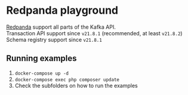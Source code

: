 # Redpanda playground
[Redpanda](https://vectorized.io/redpanda) support all parts of the Kafka API.  
Transaction API support since `v21.8.1` (recommended, at least `v21.8.2`)  
Schema registry support since `v21.8.1`

## Running examples
1. `docker-compose up -d`
2. `docker-compose exec php composer update`
3. Check the subfolders on how to run the examples